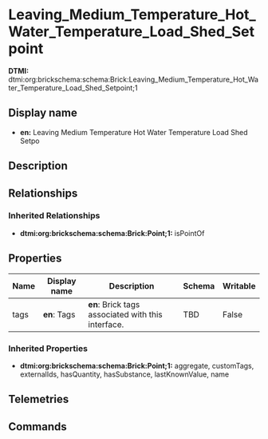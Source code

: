 # Leaving_Medium_Temperature_Hot_Water_Temperature_Load_Shed_Setpoint
**DTMI:** dtmi:org:brickschema:schema:Brick:Leaving_Medium_Temperature_Hot_Water_Temperature_Load_Shed_Setpoint;1
## Display name
- **en:** Leaving Medium Temperature Hot Water Temperature Load Shed Setpo
## Description
## Relationships
### Inherited Relationships
* **dtmi:org:brickschema:schema:Brick:Point;1:** isPointOf
## Properties
|Name|Display name|Description|Schema|Writable|
|-|-|-|-|-|
|tags|**en**: Tags|**en**: Brick tags associated with this interface.|TBD|False|
### Inherited Properties
* **dtmi:org:brickschema:schema:Brick:Point;1:** aggregate, customTags, externalIds, hasQuantity, hasSubstance, lastKnownValue, name
## Telemetries
## Commands
